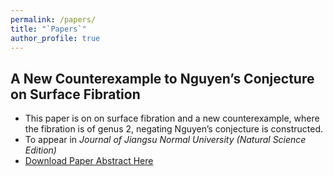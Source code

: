```yaml
---
permalink: /papers/
title: "`Papers`"
author_profile: true
---
```


## A New Counterexample to Nguyen’s Conjecture on Surface Fibration
* This paper is on on surface fibration and a new counterexample, where the fibration is of genus 2, negating Nguyen’s conjecture is constructed.
* To appear in _Journal of Jiangsu Normal University (Natural Science Edition)_
* [Download Paper Abstract Here](http://Hao-Xiao.github.io/files/Nguyen.pdf)
